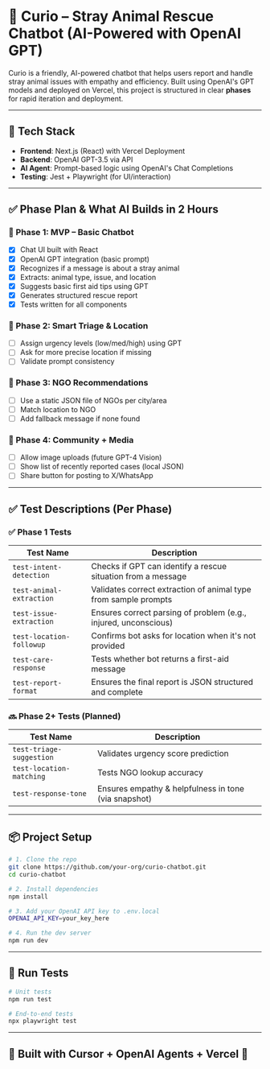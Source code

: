 
# 🐾 Curio – Stray Animal Rescue Chatbot (AI-Powered with OpenAI GPT)

Curio is a friendly, AI-powered chatbot that helps users report and handle stray animal issues with empathy and efficiency. Built using OpenAI's GPT models and deployed on Vercel, this project is structured in clear **phases** for rapid iteration and deployment.

---

## 🚀 Tech Stack

- **Frontend**: Next.js (React) with Vercel Deployment
- **Backend**: OpenAI GPT-3.5 via API
- **AI Agent**: Prompt-based logic using OpenAI's Chat Completions
- **Testing**: Jest + Playwright (for UI/interaction)

---

## ✅ Phase Plan & What AI Builds in 2 Hours

### 🔹 Phase 1: MVP – Basic Chatbot

- [x] Chat UI built with React
- [x] OpenAI GPT integration (basic prompt)
- [x] Recognizes if a message is about a stray animal
- [x] Extracts: animal type, issue, and location
- [x] Suggests basic first aid tips using GPT
- [x] Generates structured rescue report
- [x] Tests written for all components

### 🔹 Phase 2: Smart Triage & Location

- [ ] Assign urgency levels (low/med/high) using GPT
- [ ] Ask for more precise location if missing
- [ ] Validate prompt consistency

### 🔹 Phase 3: NGO Recommendations

- [ ] Use a static JSON file of NGOs per city/area
- [ ] Match location to NGO
- [ ] Add fallback message if none found

### 🔹 Phase 4: Community + Media

- [ ] Allow image uploads (future GPT-4 Vision)
- [ ] Show list of recently reported cases (local JSON)
- [ ] Share button for posting to X/WhatsApp

---

## ✅ Test Descriptions (Per Phase)

### ✅ Phase 1 Tests
| Test Name | Description |
|-----------|-------------|
| `test-intent-detection` | Checks if GPT can identify a rescue situation from a message |
| `test-animal-extraction` | Validates correct extraction of animal type from sample prompts |
| `test-issue-extraction` | Ensures correct parsing of problem (e.g., injured, unconscious) |
| `test-location-followup` | Confirms bot asks for location when it's not provided |
| `test-care-response` | Tests whether bot returns a first-aid message |
| `test-report-format` | Ensures the final report is JSON structured and complete |

### 🔜 Phase 2+ Tests (Planned)
| Test Name | Description |
|-----------|-------------|
| `test-triage-suggestion` | Validates urgency score prediction |
| `test-location-matching` | Tests NGO lookup accuracy |
| `test-response-tone` | Ensures empathy & helpfulness in tone (via snapshot) |

---

## 📦 Project Setup

```bash
# 1. Clone the repo
git clone https://github.com/your-org/curio-chatbot.git
cd curio-chatbot

# 2. Install dependencies
npm install

# 3. Add your OpenAI API key to .env.local
OPENAI_API_KEY=your_key_here

# 4. Run the dev server
npm run dev
```

---

## 🧪 Run Tests

```bash
# Unit tests
npm run test

# End-to-end tests
npx playwright test
```

---

## 🧠 Built with Cursor + OpenAI Agents + Vercel 🚀

